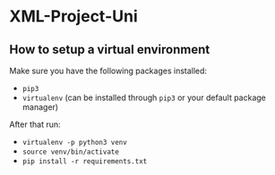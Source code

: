 # XML-Project-Uni

## How to setup a virtual environment
Make sure you have the following packages installed:
 - `pip3`
 - `virtualenv` (can be installed through `pip3` or your default package manager)

After that run:
 
 - `virtualenv -p python3 venv`
 - `source venv/bin/activate`
 - `pip install -r requirements.txt`
 

